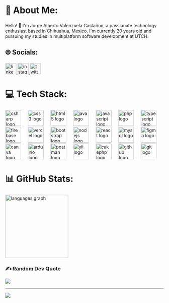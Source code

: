 <h1 align="left">💫 About Me:</h1>

###

<p align="left">Hello! 👋 I'm Jorge Alberto Valenzuela Castañon, a passionate technology enthusiast based in Chihuahua, Mexico. I'm currently 20 years old and pursuing my studies in multiplatform software development at UTCH.</p>

###

<h2 align="left">🌐 Socials:</h2>

###

<div align="left">
  <a href="https://www.linkedin.com/in/thejorge130204" target="_blank">
    <img src="https://img.shields.io/static/v1?message=LinkedIn&logo=linkedin&label=&color=0077B5&logoColor=white&labelColor=&style=for-the-badge" height="35" alt="linkedin logo"  />
  </a>
  <a href="https://www.instagram.com/yorsh1302/" target="_blank">
    <img src="https://img.shields.io/static/v1?message=Instagram&logo=instagram&label=&color=E4405F&logoColor=white&labelColor=&style=for-the-badge" height="35" alt="instagram logo"  />
  </a>
  <a href="https://x.com/JorgeVa130204" target="_blank">
    <img src="https://img.shields.io/static/v1?message=Twitter&logo=twitter&label=&color=1DA1F2&logoColor=white&labelColor=&style=for-the-badge" height="35" alt="twitter logo"  />
  </a>
</div>

###

<h1 align="left">💻 Tech Stack:</h1>

###

<div align="left">
  <img src="https://skillicons.dev/icons?i=cs" height="50" alt="csharp logo"  />
  <img width="14" />
  <img src="https://skillicons.dev/icons?i=css" height="50" alt="css3 logo"  />
  <img width="14" />
  <img src="https://skillicons.dev/icons?i=html" height="50" alt="html5 logo"  />
  <img width="14" />
  <img src="https://skillicons.dev/icons?i=java" height="50" alt="java logo"  />
  <img width="14" />
  <img src="https://skillicons.dev/icons?i=js" height="50" alt="javascript logo"  />
  <img width="14" />
  <img src="https://skillicons.dev/icons?i=php" height="50" alt="php logo"  />
  <img width="14" />
  <img src="https://skillicons.dev/icons?i=ts" height="50" alt="typescript logo"  />
  <img width="14" />
  <img src="https://skillicons.dev/icons?i=firebase" height="50" alt="firebase logo"  />
  <img width="14" />
  <img src="https://skillicons.dev/icons?i=vercel" height="50" alt="vercel logo"  />
  <img width="14" />
  <img src="https://skillicons.dev/icons?i=bootstrap" height="50" alt="bootstrap logo"  />
  <img width="14" />
  <img src="https://skillicons.dev/icons?i=nodejs" height="50" alt="nodejs logo"  />
  <img width="14" />
  <img src="https://skillicons.dev/icons?i=react" height="50" alt="react logo"  />
  <img width="14" />
  <img src="https://skillicons.dev/icons?i=mysql" height="50" alt="mysql logo"  />
  <img width="14" />
  <img src="https://skillicons.dev/icons?i=figma" height="50" alt="figma logo"  />
  <img width="14" />
  <img src="https://cdn.simpleicons.org/canva/00C4CC" height="50" alt="canva logo"  />
  <img width="14" />
  <img src="https://skillicons.dev/icons?i=arduino" height="50" alt="arduino logo"  />
  <img width="14" />
  <img src="https://skillicons.dev/icons?i=postman" height="50" alt="postman logo"  />
  <img width="14" />
  <img src="https://cdn.jsdelivr.net/gh/devicons/devicon/icons/yii/yii-original.svg" height="50" alt="yii logo"  />
  <img width="14" />
  <img src="https://cdn.simpleicons.org/cakephp/D33C43" height="50" alt="cakephp logo"  />
  <img width="14" />
  <img src="https://skillicons.dev/icons?i=github" height="50" alt="github logo"  />
  <img width="14" />
  <img src="https://skillicons.dev/icons?i=git" height="50" alt="git logo"  />
</div>

###

<h1 align="left">📊 GitHub Stats:</h1>

###

<div align="left">
  <img src="https://github-readme-stats.vercel.app/api/top-langs?username=yorsh130204&locale=en&hide_title=false&layout=compact&card_width=320&langs_count=8&theme=tokyonight&hide_border=true" height="200" alt="languages graph"  />
</div>

###

### ✍️ Random Dev Quote
![](https://quotes-github-readme.vercel.app/api?type=horizontal&theme=tokyonight)

---
[![](https://visitcount.itsvg.in/api?id=yorsh130204&icon=5&color=9)](https://visitcount.itsvg.in)

<!-- Proudly created with GPRM ( https://gprm.itsvg.in ) -->

